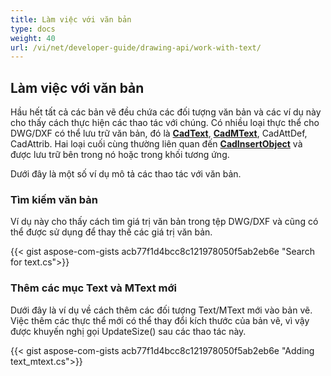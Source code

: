 ```yaml
---
title: Làm việc với văn bản
type: docs
weight: 40
url: /vi/net/developer-guide/drawing-api/work-with-text/
---
```


## **Làm việc với văn bản**

Hầu hết tất cả các bản vẽ đều chứa các đối tượng văn bản và các ví dụ này cho thấy cách thực hiện các thao tác với chúng. 
Có nhiều loại thực thể cho DWG/DXF có thể lưu trữ văn bản, đó là [**CadText**](https://reference.aspose.com/cad/net/aspose.cad.fileformats.cad.cadobjects/cadtext/), 
[**CadMText**](https://reference.aspose.com/cad/net/aspose.cad.fileformats.cad.cadobjects/cadmtext/),
CadAttDef, CadAttrib. Hai loại cuối cùng thường liên quan 
đến [**CadInsertObject**](https://reference.aspose.com/cad/net/aspose.cad.fileformats.cad.cadobjects/cadinsertobject/)
và được lưu trữ bên trong nó hoặc trong khối tương ứng.

Dưới đây là một số ví dụ mô tả các thao tác với văn bản.

### **Tìm kiếm văn bản**

Ví dụ này cho thấy cách tìm giá trị văn bản trong tệp DWG/DXF và cũng có thể được sử dụng để thay thế các giá trị văn bản.

{{< gist aspose-com-gists acb77f1d4bcc8c121978050f5ab2eb6e "Search for text.cs">}}

### **Thêm các mục Text và MText mới**

Dưới đây là ví dụ về cách thêm các đối tượng Text/MText mới vào bản vẽ. Việc thêm các thực thể mới có thể thay đổi kích thước của bản vẽ, vì vậy được khuyến nghị
gọi UpdateSize() sau các thao tác này.

{{< gist aspose-com-gists acb77f1d4bcc8c121978050f5ab2eb6e "Adding text_mtext.cs">}}
